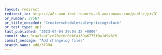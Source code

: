 ```yaml
---
layout: redirect
redirect_to: https://a8c-woo-test-reports.s3.amazonaws.com/public/pr/37567/api/index.html
pr_number: 37567
pr_title_encoded: "Create+schedule+sale+pricing+block"
pr_test_type: api
last_published: "2023-04-04 20:54:32 +0000"
commit_sha: 9caa7caf1cd70efec0cbfa139a6775f0a1d946f9
commit_message: "Add changelog files"
branch_name: add/37394
---
```

